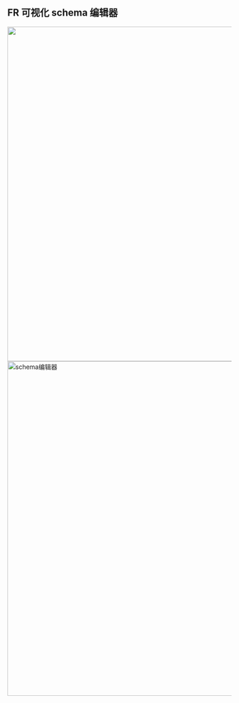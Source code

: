 ## FR 可视化 schema 编辑器

<img src="https://gw.alipayobjects.com/mdn/rms_e18934/afts/img/A*4QYNTbKU6xAAAAAAAAAAAABkARQnAQ?raw=true" width="750px"/>

<img src="https://gw.alipayobjects.com/mdn/rms_e18934/afts/img/A*FfTuRYjRd1AAAAAAAAAAAABkARQnAQ?raw=true" alt="schema编辑器" width='750px' />
